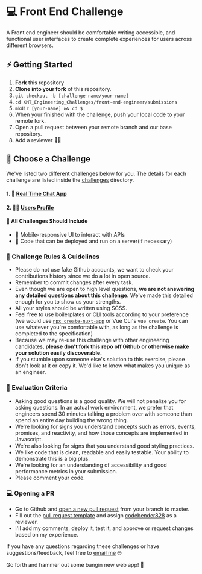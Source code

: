 # 💻 Front End Challenge

A Front end engineer should be comfortable writing accessible, and functional user interfaces to create complete experiences for users across different browsers.

## ⚡️ Getting Started
1. **Fork** this repository
2. **Clone into your fork** of this repository.
3. `git checkout -b [challenge-name/your-name]`
4. `cd XMT_Engineering_Challenges/front-end-engineer/submissions`
5. `mkdir [your-name] && cd $_`
6. When your finished with the challenge, push your local code to your remote fork.
7. Open a pull request between your remote branch and our base repository.
8. Add a reviewer 👍🏽

## 🏓 Choose a Challenge
We've listed two different challenges below for you. The details for each challenge are listed inside the [challenges](./challenges/) directory.

#### 1. 💬 [Real Time Chat App](./challenges/real-time-chat-app.md)
#### 2. 👩🏼 [Users Profile](./challenges/personal-profile-viewer.md)


#### 🐚 All Challenges Should Include
- 📱 Mobile-responsive UI to interact with APIs
- 👾 Code that can be deployed and run on a server(if necessary)

### 🔴 Challenge Rules & Guidelines
- Please do not use fake Github accounts, we want to check your contributions history since we do a lot in open source.
- Remember to commit changes after every task.
- Even though we are open to high level questions, **we are not answering any detailed questions about this challenge.** We've made this detailed enough for you to show us your strengths.
- All your styles should be written using SCSS.
- Feel free to use boilerplates or CLI tools according to your preference (we would use [`npx create-nuxt-app`][create-nuxt-app] or Vue CLI's `vue create`. You can use whatever you're comfortable with, as long as the challenge is completed to the specification)
- Because we may re-use this challenge with other engineering candidates, **please don't fork this repo off Github or otherwise make your solution easily discoverable.**
- If you stumble upon someone else's solution to this exercise, please don't look at it or copy it. We'd like to know what makes you unique as an engineer.

### 👗 Evaluation Criteria
- Asking good questions is a good quality. We will not penalize you for asking questions. In an actual work environment, we prefer that engineers spend 30 minutes talking a problem over with someone than spend an entire day building the wrong thing.
- We're looking for signs you understand concepts such as errors, events, promises, and reactivity, and how those concepts are implemented in Javascript.
- We're also looking for signs that you understand good styling practices.
- We like code that is clean, readable and easily testable. Your ability to demonstrate this is a big plus.
- We're looking for an understanding of accessibility and good performance metrics in your submission.
- Please comment your code.

### 💻 Opening a PR

- Go to Github and [open a new pull request][open-pull-request] from your branch to master.
- Fill out the [pull request template][pull-request-template] and assign [codebender828][codebender828] as a reviewer.
- I'll add my comments, deploy it, test it, and approve or request changes based on my experience.

If you have any questions regarding these challenges or have suggestions/feedback, feel free to [email me](mailto:jonas@xmt.chat?subject=Akkadu%20Challenges%20Feedback) 🤓

Go forth and hammer out some bangin new web app! 🔨

[create-nuxt-app]: https://nuxtjs.org/guide/installation/
[open-pull-request]: https://github.com/Akkadu/Akkadu_Challenges/compare
[pull-request-template]: https://github.com/Akkadu/Akkadu_Challenges/blob/master/.github/pull_request_template.md
[codebender828]: https://github.com/codebender828
